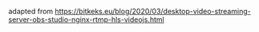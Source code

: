 adapted from https://bitkeks.eu/blog/2020/03/desktop-video-streaming-server-obs-studio-nginx-rtmp-hls-videojs.html